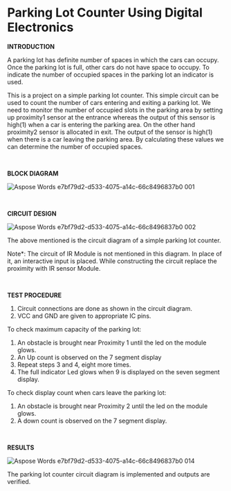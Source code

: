 # Parking Lot Counter Using Digital Electronics

**INTRODUCTION**

A parking lot has definite number of spaces in which the cars can occupy. Once the parking lot is full, other cars do not have space to occupy. To indicate the number of occupied spaces in the parking lot an indicator is used.

This is a project on a simple parking lot counter. This simple circuit can be used to count the number of cars entering and exiting a parking lot. We need to monitor the number of occupied slots in the parking area by setting up proximity1 sensor at the entrance whereas the output of this sensor is high(1) when a car is entering the parking area. On the other hand proximity2 sensor is allocated in exit. The output of the sensor is high(1) when there is a car leaving the parking area. By calculating these values we can determine the number of occupied spaces.

<br/>

**BLOCK DIAGRAM**

![Aspose Words e7bf79d2-d533-4075-a14c-66c8496837b0 001](https://github.com/sourabhshanbhogue/ParkingLot_Counter/assets/84284202/31f167fc-d99c-49e5-bcb5-ad608b564b2e)

<br/>

**CIRCUIT DESIGN**

![Aspose Words e7bf79d2-d533-4075-a14c-66c8496837b0 002](https://github.com/sourabhshanbhogue/ParkingLot_Counter/assets/84284202/a7a1ea19-ad0a-4ed8-bd0a-5fda18bcb7c8)


The above mentioned is the circuit diagram of a simple parking lot counter.

Note\*: The circuit of IR Module is not mentioned in this diagram. In place of it, an interactive input is placed. While constructing the circuit replace the proximity with IR sensor Module.

<br/>

**TEST PROCEDURE**

1. Circuit connections are done as shown in the circuit diagram.
2. VCC and GND are given to appropriate IC pins.

To check maximum capacity of the parking lot:

1. An obstacle is brought near Proximity 1 until the led on the module glows.
2. An Up count is observed on the 7 segment display
3. Repeat steps 3 and 4, eight more times.
4. The full indicator Led glows when 9 is displayed on the seven segment display.

To check display count when cars leave the parking lot:

1. An obstacle is brought near Proximity 2 until the led on the module glows.
2. A down count is observed on the 7 segment display.

<br/>

**RESULTS**

![Aspose Words e7bf79d2-d533-4075-a14c-66c8496837b0 014](https://github.com/sourabhshanbhogue/ParkingLot_Counter/assets/84284202/2ca79ae5-1c45-418a-9318-5fa29c718b3a)

The parking lot counter circuit diagram is implemented and outputs are verified.
